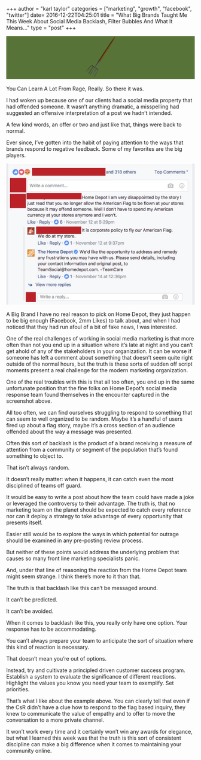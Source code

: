 +++
author = "karl taylor"
categories = ["marketing", "growth", "facebook", "twitter"]
date= 2016-12-22T04:25:01
title = "What Big Brands Taught Me This Week About Social Media Backlash, Filter Bubbles And What It Means…"
type = "post"
+++

  ![](https://raw.githubusercontent.com/karljtaylor/kjt/blog/content/assets/74dea-1d52ki9vf5jdrl5ej2_w8kw.png)

 You Can Learn A Lot From Rage, Really.  So there it was.

 I had woken up because one of our clients had a social media property that had offended someone. It wasn’t anything dramatic, a misspelling had suggested an offensive interpretation of a post we hadn’t intended.

 A few kind words, an offer or two and just like that, things were back to normal.

 Ever since, I’ve gotten into the habit of paying attention to the ways that brands respond to negative feedback. Some of my favorites are the big players.

  ![](https://raw.githubusercontent.com/karljtaylor/kjt/blog/content/assets/4cac5-1smnwtxblla6z3ospgjse6g.jpeg)

 A Big Brand  I have no real reason to pick on Home Depot, they just happen to be big enough (Facebook, 2mm Likes) to talk about, and when I had noticed that they had run afoul of a bit of fake news, I was interested.

 One of the real challenges of working in social media marketing is that more often than not you end up in a situation where it’s late at night and you can’t get ahold of any of the stakeholders in your organization. It can be worse if someone has left a comment about something that doesn’t seem quite right outside of the normal hours, but the truth is these sorts of sudden off script moments present a real challenge for the modern marketing organization.

 One of the real troubles with this is that all too often, you end up in the same unfortunate position that the fine folks on Home Depot’s social media response team found themselves in the encounter captured in the screenshot above.

 All too often, we can find ourselves struggling to respond to something that can seem to well organized to be random. Maybe it’s a handful of users fired up about a flag story, maybe it’s a cross section of an audience offended about the way a message was presented.

 Often this sort of backlash is the product of a brand receiving a measure of attention from a community or segment of the population that’s found something to object to.

 That isn’t always random.

 It doesn’t really matter: when it happens, it can catch even the most disciplined of teams off guard.

 It would be easy to write a post about how the team could have made a joke or leveraged the controversy to their advantage. The truth is, that no marketing team on the planet should be expected to catch every reference nor can it deploy a strategy to take advantage of every opportunity that presents itself.

 Easier still would be to explore the ways in which potential for outrage should be examined in any pre-posting review process.

 But neither of these points would address the underlying problem that causes so many front line marketing specialists panic.

 And, under that line of reasoning the reaction from the Home Depot team might seem strange. I think there’s more to it than that.

 The truth is that backlash like this can’t be messaged around.

 It can’t be predicted.

 It can’t be avoided.

 When it comes to backlash like this, you really only have one option. Your response has to be accommodating.

 You can’t always prepare your team to anticipate the sort of situation where this kind of reaction is necessary.

 That doesn’t mean you’re out of options.

 Instead, try and cultivate a principled driven customer success program. Establish a system to evaluate the significance of different reactions. Highlight the values you know you need your team to exemplify. Set priorities.

 That’s what I like about the example above. You can clearly tell that even if the CsR didn’t have a clue how to respond to the flag based inquiry, they knew to communicate the value of empathy and to offer to move the conversation to a more private channel.

 It won’t work every time and it certainly won’t win any awards for elegance, but what I learned this week was that the truth is this sort of consistent discipline can make a big difference when it comes to maintaining your community online.
